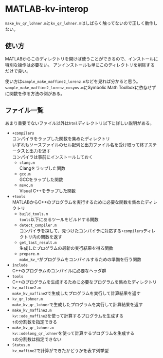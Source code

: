 # MATLAB-kv-interop

`make_kv_qr_lohner.m`と`kv_qr_lohner.m`はしばらく触ってないので正しく動作しない。

## 使い方

MATLABからこのディレクトリを開けば使うことができるので、インストールに特別な操作は必要ない。
アンインストールも単にこのディレクトリを削除するだけで良い。

使い方は`sample_make_maffine2_lorenz.m`などを見れば分かると思う。
`sample_make_maffine2_lorenz_nosyms.m`にSymbolic Math Toolboxに依存せずに関数を作る方法の例がある。

## ファイル一覧

あまり重要でないファイル以外は`html`ディレクトリ以下に詳しい説明がある。

* `+compilers`  
  コンパイラをラップした関数を集めたディレクトリ  
  いずれもソースファイルのセル配列と出力ファイル名を受け取って終了ステータスと出力を返す  
  コンパイラは事前にインストールしておく
  * `clang.m`  
    Clangをラップした関数
  * `gcc.m`  
    GCCをラップした関数
  * `msvc.m`  
    Visual C++をラップした関数
* `+tools`  
  MATLABからC++のプログラムを実行するために必要な関数を集めたディレクトリ
  * `build_tools.m`  
    `tools`以下にあるツールをビルドする関数
  * `detect_compiler.m`  
    コンパイラを探して、見つけたコンパイラに対応する`+compilers`ディレクトリ内の関数を返す
  * `get_last_result.m`  
    生成したプログラムの最新の実行結果を得る関数
  * `prepare.m`  
    `make_kv_*`がプログラムをコンパイルするための準備を行う関数
* `include`  
  C++のプログラムのコンパイルに必要なヘッダ群
* `tools`  
  C++のプログラムを生成するために必要なプログラムを集めたディレクトリ
* `kv_maffine2.m`  
  `make_kv_maffine2`で生成したプログラムを実行して計算結果を返す
* `kv_qr_lohner.m`  
  `make_kv_qr_lohner`で生成したプログラムを実行して計算結果を返す
* `make_kv_maffine2.m`  
  `kv::ode_maffine2`を使って計算するプログラムを生成する  
  `t`の分割数を指定できる
* `make_kv_qr_lohner.m`  
  `kv::odelong_qr_lohner`を使って計算するプログラムを生成する  
  `t`の分割数は指定できない
* `Status.m`  
  `kv_maffine2`で計算ができたかどうかを表す列挙型
